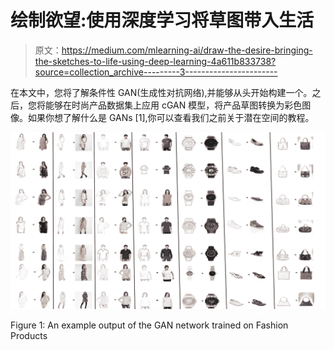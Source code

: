# 绘制欲望:使用深度学习将草图带入生活

> 原文：<https://medium.com/mlearning-ai/draw-the-desire-bringing-the-sketches-to-life-using-deep-learning-4a611b833738?source=collection_archive---------3----------------------->

在本文中，您将了解条件性 GAN(生成性对抗网络),并能够从头开始构建一个。之后，您将能够在时尚产品数据集上应用 cGAN 模型，将产品草图转换为彩色图像。如果你想了解什么是 GANs [1],你可以查看我们之前关于潜在空间的教程。

![](img/074b9dc6aecf7ca9c12c63f80e8f4f58.png)

Figure 1: An example output of the GAN network trained on Fashion Products